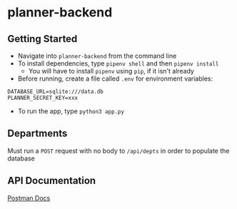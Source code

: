 # planner-backend

## Getting Started

- Navigate into `planner-backend` from the command line
- To install dependencies, type `pipenv shell` and then `pipenv install`
  - You will have to install `pipenv` using `pip`, if it isn't already
- Before running, create a file called `.env` for environment variables:

```
DATABASE_URL=sqlite:///data.db
PLANNER_SECRET_KEY=xxx
```

- To run the app, type `python3 app.py`

## Departments

Must run a `POST` request with no body to `/api/depts` in order to populate the database

## API Documentation

[Postman Docs](https://documenter.getpostman.com/view/9613028/TVCmQjqt)
